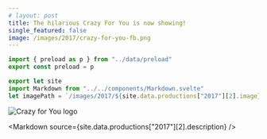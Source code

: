 ```yaml
---
# layout: post
title: The hilarious Crazy For You is now showing!
single_featured: false
image: /images/2017/crazy-for-you-fb.png
---
```


```js module
import { preload as p } from "../data/preload"
export const preload = p
```

```js exec
export let site
import Markdown from "../../components/Markdown.svelte"
let imagePath = `/images/2017/${site.data.productions["2017"][2].image}`
```

![Crazy for You logo]({imagePath})

<Markdown source={site.data.productions["2017"][2].description} />
